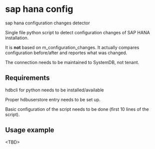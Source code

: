 # sap hana config
sap hana configuration changes detector

Single file python script to detect configuration changes of SAP HANA installation.

It is **not** based on m_configuration_changes. It actually compares configuration before/after and reportes what was changed.

The connection needs to be maintained to SystemDB, not tenant.

## Requirements
hdbcli for python needs to be installed/available

Proper hdbuserstore entry needs to be set up.

Basic configuration of the script needs to be done (first 10 lines of the script).

## Usage example
&lt;TBD&gt;
